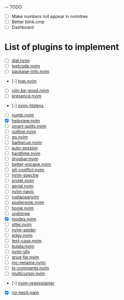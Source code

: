 -- TODO:

- [ ] Make numbers not appear in nvimtree
- [ ] Better blink.cmp
- [ ] Dashboard

# List of plugins to implement

- [ ] [dial.nvim](https://dotfyle.com/plugins/monaqa/dial.nvim)
- [ ] [leetcode.nvim](https://dotfyle.com/plugins/kawre/leetcode.nvihttps://dotfyle.com/plugins/kawre/leetcode.nvimm)
- [ ] [package-info.nvim](https://dotfyle.com/plugins/vuki656/package-info.nvim)
- [-] [hop.nvim](https://dotfyle.com/plugins/phaazon/hop.nvim)
- [ ] [vim-be-good.nvim](https://dotfyle.com/plugins/ThePrimeagen/vim-be-good)
- [ ] [presence.nvim](https://dotfyle.com/plugins/andweeb/presence.nvim)
- [-] [nvim-hlslens](https://dotfyle.com/plugins/kevinhwang91/nvim-hlslens)
- [ ] [numb.nvim](https://github.com/nacro90/numb.nvim)
- [x] [helpview.nvim](https://github.com/OXY2DEV/helpview.nvim)
- [ ] [smart-splits.nvim](https://dotfyle.com/plugins/mrjones2014/smart-splits.nvim)
- [ ] [outline.nvim](https://dotfyle.com/plugins/hedyhli/outline.nvim)
- [ ] [go.nvim](https://dotfyle.com/plugins/ray-x/go.nvim)
- [ ] [barbecue.nvim](https://dotfyle.com/plugins/utilyre/barbecue.nvim)
- [ ] [auto-session](https://dotfyle.com/plugins/rmagatti/auto-session)
- [ ] [hardtime.nvim](https://dotfyle.com/plugins/m4xshen/hardtime.nvim)
- [ ] [dropbar.nvim](https://dotfyle.com/plugins/Bekaboo/dropbar.nvim)
- [ ] [better-escape.nvim](https://dotfyle.com/plugins/max397574/better-escape.nvim)
- [ ] [git-conflict.nvim](https://dotfyle.com/plugins/akinsho/git-conflict.nvim)
- [ ] [nvim-spectre](https://dotfyle.com/plugins/nvim-pack/nvim-spectre)
- [ ] [projet.nvim](https://dotfyle.com/plugins/ahmedkhalf/project.nvim)
- [ ] [aerial.nvim](https://dotfyle.com/plugins/stevearc/aerial.nvim)
- [ ] [nvim-navic](https://dotfyle.com/plugins/SmiteshP/nvim-navic)
- [ ] [rustaceanvim](https://dotfyle.com/plugins/mrcjkb/rustaceanvim)
- [ ] [posterpole.nvim](https://dotfyle.com/plugins/ilof2/posterpole.nvim)
- [ ] [boole.nvim](https://dotfyle.com/plugins/nat-418/boole.nvim)
- [ ] [undotree](https://dotfyle.com/plugins/jiaoshijie/undotree)
- [X] [modes.nvim](https://github.com/mvllow/modes.nvim)
- [ ] [otter.nvim](https://github.com/jmbuhr/otter.nvim)
- [ ] [nvim-spider](https://dotfyle.com/plugins/chrisgrieser/nvim-spider)
- [ ] [edgy.nvim](https://dotfyle.com/plugins/folke/edgy.nvim)
- [ ] [text-case.nvim](https://github.com/johmsalas/text-case.nvim)
- [ ] [kulala.nvim](https://dotfyle.com/plugins/mistweaverco/kulala.nvim)
- [ ] [nvim-ufo](https://dotfyle.com/plugins/kevinhwang91/nvim-ufo)
- [ ] [grug-far.nvim](https://dotfyle.com/plugins/MagicDuck/grug-far.nvim)
- [ ] [inc-rename.nvim](https://dotfyle.com/plugins/smjonas/inc-rename.nvim)
- [ ] [ts-comments.nvim](https://github.com/folke/ts-comments.nvim)
- [ ] [multicursor.nvim](https://github.com/jake-stewart/multicursor.nvim)
- [-] [nvim-regexplainer](https://github.com/bennypowers/nvim-regexplainer)
- [X] [no-neck-pain](https://github.com/shortcuts/no-neck-pain.nvim)
